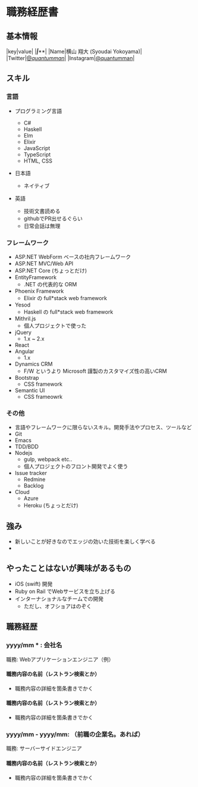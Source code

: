 # 職務経歴書

## 基本情報

|key|value|
|***|*****|
|Name|横山 翔大 (Syoudai Yokoyama)|
|Twitter|[@_quantumman_](https://twitter.com/_quantumman_)|
|Instagram|[@quantumman](https://www.instagram.com/quantumman/)|

## スキル

### 言語

* プログラミング言語
  * C#
  * Haskell
  * Elm
  * Elixir
  * JavaScript
  * TypeScript
  * HTML, CSS

* 日本語
  * ネイティブ
* 英語
  * 技術文書読める
  * githubでPR出せるぐらい
  * 日常会話は無理

### フレームワーク

* ASP.NET WebForm ベースの社内フレームワーク
* ASP.NET MVC/Web API
* ASP.NET Core (ちょっとだけ)
* EntityFramework
  * .NET の代表的な ORM
* Phoenix Framework
  * Elixir の full*stack web framework
* Yesod
  * Haskell の full*stack web framework
* Mithril.js
  * 個人プロジェクトで使った
* jQuery
  * 1.x ~ 2.x
* React
* Angular
  * 1.x
* Dynamics CRM
  * F/W というより Microsoft 謹製のカスタマイズ性の高いCRM
* Bootstrap
  * CSS framework
* Semantic UI
  * CSS frameowrk

### その他

* 言語やフレームワークに限らないスキル。開発手法やプロセス、ツールなど
 * Git
 * Emacs
 * TDD/BDD
 * Nodejs
   * gulp, webpack etc..
   * 個人プロジェクトのフロント開発でよく使う
 * Issue tracker
   * Redmine
   * Backlog
 * Cloud
   * Azure
   * Heroku (ちょっとだけ)

## 強み

* 新しいことが好きなのでエッジの効いた技術を楽しく学べる
*

## やったことはないが興味があるもの

* iOS (swift) 開発
* Ruby on Rail でWebサービスを立ち上げる
* インターナショナルなチームでの開発
  * ただし、オフショアはのぞく


## 職務経歴

### yyyy/mm * : 会社名

職務: Webアプリケーションエンジニア（例）

#### 職務内容の名前（レストラン検索とか）

* 職務内容の詳細を箇条書きでかく

#### 職務内容の名前（レストラン検索とか）

* 職務内容の詳細を箇条書きでかく

### yyyy/mm - yyyy/mm: （前職の企業名。あれば）

職務: サーバーサイドエンジニア

#### 職務内容の名前（レストラン検索とか）

* 職務内容の詳細を箇条書きでかく

